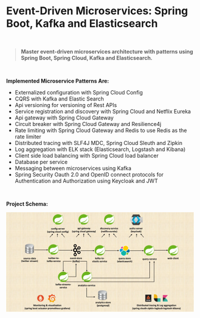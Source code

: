 # Event-Driven Microservices: Spring Boot, Kafka and Elasticsearch

<br />

>**Master event-driven microservices architecture with patterns using Spring Boot, Spring Cloud, Kafka and Elasticsearch.**

<br />
 
**Implemented Microservice Patterns Are:**

- Externalized configuration with Spring Cloud Config
- CQRS with Kafka and Elastic Search
- Api versioning for versioning of Rest APIs
- Service registration and discovery with Spring Cloud and Netflix Eureka
- Api gateway with Spring Cloud Gateway
- Circuit breaker with Spring Cloud Gateway and Resilience4j
- Rate limiting with Spring Cloud Gateway and Redis to use Redis as the rate limiter
- Distributed tracing with SLF4J MDC, Spring Cloud Sleuth and Zipkin
- Log aggregation with ELK stack (Elasticsearch, Logstash and Kibana)
- Client side load balancing with Spring Cloud load balancer
- Database per service
- Messaging between microservices using Kafka
- Spring Security Oauth 2.0 and OpenID connect protocols for Authentication and Authorization using Keycloak and JWT

<br />

**Project Schema:**

![alt text](https://github.com/kaplanmustafa/microservices-twitter/blob/project-schema-image/project_schema.png)
